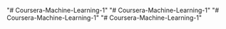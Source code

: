 "# Coursera-Machine-Learning-1" 
"# Coursera-Machine-Learning-1" 
"# Coursera-Machine-Learning-1" 
"# Coursera-Machine-Learning-1" 
